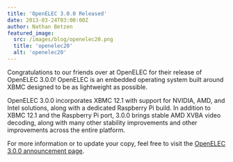 ```yaml
---
title: 'OpenELEC 3.0.0 Released'
date: 2013-03-24T03:00:00Z
author: Nathan Betzen
featured_image:
  src: /images/blog/openelec20.png
  title: 'openelec20'
  alt: 'openelec20'
---
```

Congratulations to our friends over at OpenELEC for their release of OpenELEC 3.0.0! OpenELEC is an embedded operating system built around XBMC designed to be as lightweight as possible.

 OpenELEC 3.0.0 incorporates XBMC 12.1 with support for NVIDIA, AMD, and Intel solutions, along with a dedicated Raspberry Pi build. In addition to XBMC 12.1 and the Raspberry Pi port, 3.0.0 brings stable AMD XVBA video decoding, along with many other stability improvements and other improvements across the entire platform.

 For more information or to update your copy, feel free to visit the [OpenELEC 3.0.0 announcement page](https://openelec.tv/news/22-releases/86-openelec-3-0-0-released "OpenELEC 3.0.0 Release").

 